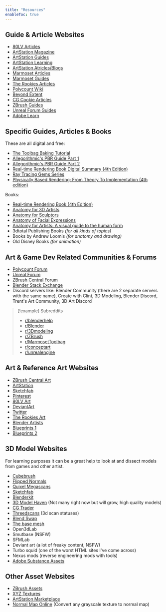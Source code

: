 ```yaml
---
title: "Resources"
enableToc: true
---
```



## Guide & Article Websites
- [80LV Articles](https://80.lv/articles/character-art/)
- [ArtStation Magazine](https://magazine.artstation.com)
- [ArtStation Guides](https://www.artstation.com/guides)
- [ArtStation Learning](https://www.artstation.com/learning)
- [ArtStation Atricles/Blogs](https://www.artstation.com/blog)
- [Marmoset Articles](https://marmoset.co/category/artwork/)
- [Marmoset Guides](https://marmoset.co/category/community-resources/)
- [The Rookies Articles](https://discover.therookies.co/)
- [Polycount Wiki](http://wiki.polycount.com/wiki/Polycount)
- [Beyond Extent](https://www.beyondextent.com/articles)
- [CG Cookie Articles](https://cgcookie.com/posts)
- [ZBrush Guides](http://pixologic.com/zclassroom/)
- [Unreal Forum Guides](https://forums.unrealengine.com/)
- [Adobe Learn](https://creativecloud.adobe.com/cc/learn/app/substance-3d)

## Specific Guides, Articles & Books
These are all digital and free:
- [The Toolbag Baking Tutorial](https://marmoset.co/posts/toolbag-baking-tutorial/)
- [Allegorithmic's PBR Guide Part 1](https://creativecloud.adobe.com/cc/learn/substance-3d-designer/web/the-pbr-guide-part-1)
- [Allegorithmic's PBR Guide Part 2](https://creativecloud.adobe.com/learn/substance-3d-designer/web/the-pbr-guide-part-2)
- [Real-time Rendering Book Digital Summary (4th Edition)](https://www.realtimerendering.com/)
- [Ray Tracing Gems Series](https://www.realtimerendering.com/raytracinggems/)
- [Physically Based Rendering: From Theory To Implementation (4th edition)](https://www.pbr-book.org/)

Books:
- [Real-time Rendering Book (4th Edition)](https://www.amazon.de/-/en/Tomas-Akenine-M%C3%B6ller/dp/1138627003)
- [Anatomy for 3D Artists](https://www.amazon.de/-/en/3dtotal-Publishing/dp/1909414247)
- [Anatomy for Sculptors](https://www.amazon.de/Anatomy-Sculptors-Understanding-Human-Figure/dp/1735039063)
- [Anatomy of Facial Expressions](https://www.amazon.de/Uldis-Zarins/dp/1735039047/)
- [Anatomy for Artists: A visual guide to the human form](https://www.amazon.de/-/en/3dtotal-Publishing/dp/1912843102/257-4153164-8168430?psc=1)
- 3dtotal Publishing Books _(for all kinds of topics)_
- Books by Andrew Loomis _(for anatomy and drawing)_
- Old Disney Books _(for animation)_

## Art & Game Dev Related Communities & Forums
- [Polycount Forum](https://polycount.com/forum)
- [Unreal Forum](https://forums.unrealengine.com/)
- [ZBrush Central Forum](https://www.zbrushcentral.com/c/zbrush-help/6)
- [Blender Stack Exchange](https://blender.stackexchange.com/)
- Discord servers like: Blender Community (there are 2 separate servers with the same name), Create with Clint, 3D Modeling, Blender Discord, Trent's Art Community, 3D Art Discord

>[!example] Subreddits
>
>- [r/blenderhelp](https://www.reddit.com/r/blenderhelp/)
>- [r/Blender](https://www.reddit.com/r/blender/)
>- [r/3Dmodeling](https://www.reddit.com/r/3Dmodeling/)
>- [r/ZBrush](https://www.reddit.com/r/ZBrush/)
>- [r/MarmosetToolbag](https://www.reddit.com/r/MarmosetToolbag/)
>- [r/conceptart](https://www.reddit.com/r/conceptart/)
>- [r/unrealengine](https://www.reddit.com/r/unrealengine/)

## Art & Reference Art Websites
- [ZBrush Central Art](https://www.zbrushcentral.com/)
- [ArtStation](https://www.artstation.com)
- [Sketchfab](https://sketchfab.com/feed)
- [Pinterest](https://www.pinterest.com/)
- [80LV Art](https://80.lv/articles/character-art/)
- [DeviantArt](https://www.deviantart.com/)
- [Twitter](https://twitter.com)
- [The Rookies Art](https://www.therookies.co/projects)
- [Blender Artists](https://blenderartists.org/tag/featured)
- [Blueprints 1](https://www.the-blueprints.com/blueprints/)
- [Blueprints 2](https://drawingdatabase.com/)


## 3D Model Websites
For learning purposes it can be a great help to look at and dissect models from games and other artist.

- [Cubebrush](https://cubebrush.co/marketplace?resource=3D%20assets&exclude_category=Game%20ready)
- [Flipped Normals](https://flippednormals.com/)
- [Quixel Megascans](https://quixel.com/megascans/home/)
- [Sketchfab](https://sketchfab.com/feed)
- [Blenderkit](https://www.blenderkit.com/asset-gallery?query=category_subtree:model%20order:-created)
- [3D Model Haven](https://polyhaven.com/models) (Not many right now but will grow, high quality models)
- [CG Trader](https://www.cgtrader.com/3d-models)
- [Threedscans](https://threedscans.com/) (3d scan statuses)
- [Blend Swap](https://www.blendswap.com/blends)
- [The base mesh](https://thebasemesh.com/model-library)
- Open3dLab
- Smutbase (NSFW)
- SFMLab
- Deviant art (a lot of freaky content, NSFW)
- Turbo squid (one of the worst HTML sites I've come across)
- Nexus mods (reverse engineering mods with tools)
- [Adobe Substance Assets](https://substance3d.adobe.com/community-assets)

## Other Asset Websites
- [ZBrush Assets](https://pixologic.com/zbrush/downloadcenter/alpha/)
- [XYZ Textures](https://texturing.xyz/)
- [ArtStation Marketplace](https://www.artstation.com/marketplace/game-dev)
- [Normal Map Online](http://cpetry.github.io/NormalMap-Online/) (Convert any grayscale texture to normal map)